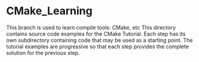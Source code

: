 # CMake_Learning
This branch is used to learn compile tools: CMake, etc
This directory contains source code examples for the CMake Tutorial.
Each step has its own subdirectory containing code that may be used as a
starting point. The tutorial examples are progressive so that each step
provides the complete solution for the previous step.
